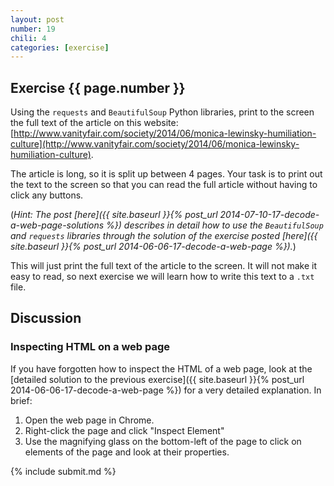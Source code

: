 ```yaml
---
layout: post
number: 19
chili: 4
categories: [exercise]
---
```


## Exercise {{ page.number }}

Using the `requests` and `BeautifulSoup` Python libraries, print to the screen the full text of the article on this website: [http://www.vanityfair.com/society/2014/06/monica-lewinsky-humiliation-culture](http://www.vanityfair.com/society/2014/06/monica-lewinsky-humiliation-culture). 

The article is long, so it is split up between 4 pages. Your task is to print out the text to the screen so that you can read the full article without having to click any buttons.

(_Hint: The post [here]({{ site.baseurl }}{% post_url 2014-07-10-17-decode-a-web-page-solutions %}) describes in detail how to use the `BeautifulSoup` and `requests` libraries through the solution of the exercise posted [here]({{ site.baseurl }}{% post_url 2014-06-06-17-decode-a-web-page %})._)

This will just print the full text of the article to the screen. It will not make it easy to read, so next exercise we will learn how to write this text to a `.txt` file. 

## Discussion

### Inspecting HTML on a web page

If you have forgotten how to inspect the HTML of a web page, look at the [detailed solution to the previous exercise]({{ site.baseurl }}{% post_url 2014-06-06-17-decode-a-web-page %}) for a very detailed explanation. In brief: 

1. Open the web page in Chrome.
2. Right-click the page and click "Inspect Element"
3. Use the magnifying glass on the bottom-left of the page to click on elements of the page and look at their properties.

{% include submit.md %}